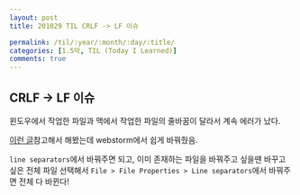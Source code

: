 ```yaml
---
layout: post
title: 201029 TIL CRLF -> LF 이슈 

permalink: /til/:year/:month/:day/:title/
categories: [1.5막, TIL (Today I Learned)]
comments: true
---
```


## CRLF -> LF 이슈  

윈도우에서 작업한 파일과 맥에서 작업한 파일의 줄바꿈이 달라서 계속 에러가 났다. 

[이런 글](https://velog.io/@pks787/GitHub-CRLF-%EC%98%A4%EB%A5%98-%ED%95%B4%EA%B2%B0-%EB%B0%A9%EB%B2%95
)참고해서 해봤는데 webstorm에서 쉽게 바꿔줬음.

`line separators`에서 바꿔주면 되고, 이미 존재하는 파일을 바꿔주고 싶을땐 바꾸고 싶은 전체 파일 선택해서 `File > File Properties > Line separators`에서 바꿔주면 전체 다 바뀐다!
